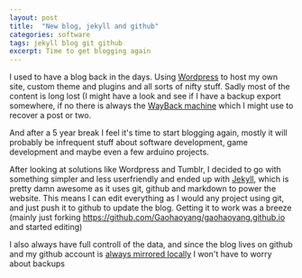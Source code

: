 ```yaml
---
layout: post
title:  "New blog, jekyll and github"
categories: software
tags: jekyll blog git github
excerpt: Time to get blogging again
---
```


I used to have a blog back in the days. Using [Wordpress](http://www.wordpress.org) to host my own site, custom theme and plugins and all sorts of nifty stuff. Sadly most of the content is long lost (I might have a look and see if I have a backup export somewhere, if no there is always the [WayBack machine](http://web.archive.org/) which I might use to recover a post or two.

And after a 5 year break I feel it's time to start blogging again, mostly it will probably be infrequent stuff about software development, game development and maybe even a few arduino projects.

After looking at solutions like Wordpress and Tumblr, I decided to go with something simpler and less userfriendly and ended up with [Jekyll](https://jekyllrb.com), which is pretty damn awesome as it uses git, github and markdown to power the website. This means I can edit everything as I would any project using git, and just push it to github to update the blog. Getting it to work was a breeze (mainly just forking <https://github.com/Gaohaoyang/gaohaoyang.github.io> and started editing)

I also always have full controll of the data, and since the blog lives on github and my github account is [always mirrored locally](https://gist.github.com/erlendaakre/698bc6756ba0028fa7b7) I won't have to worry about backups
